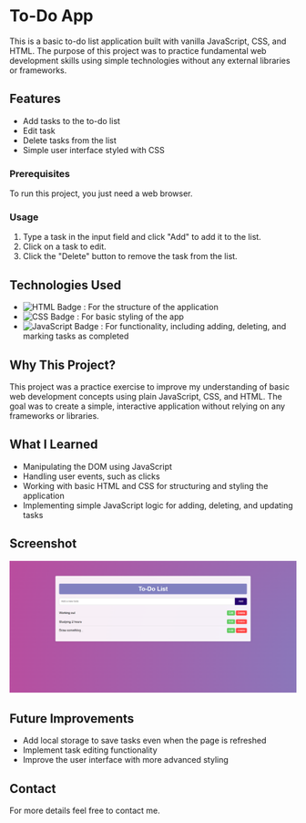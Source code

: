 # To-Do App

This is a basic to-do list application built with vanilla JavaScript, CSS, and HTML. The purpose of this project was to practice fundamental web development skills using simple technologies without any external libraries or frameworks.

## Features

- Add tasks to the to-do list
- Edit task
- Delete tasks from the list
- Simple user interface styled with CSS

### Prerequisites

To run this project, you just need a web browser.

### Usage

1. Type a task in the input field and click "Add" to add it to the list.
2. Click on a task to edit.
3. Click the "Delete" button to remove the task from the list.

## Technologies Used

- ![HTML Badge](https://img.shields.io/badge/HTML-5-orange?logo=html5&logoColor=white) : For the structure of the application
- ![CSS Badge](https://img.shields.io/badge/CSS-3-blue?logo=css3&logoColor=white) : For basic styling of the app
- ![JavaScript Badge](https://img.shields.io/badge/JavaScript-ES6-yellow?logo=javascript&logoColor=white) : For functionality, including adding, deleting, and marking tasks as completed

## Why This Project?

This project was a practice exercise to improve my understanding of basic web development concepts using plain JavaScript, CSS, and HTML. The goal was to create a simple, interactive application without relying on any frameworks or libraries.

## What I Learned

- Manipulating the DOM using JavaScript
- Handling user events, such as clicks
- Working with basic HTML and CSS for structuring and styling the application
- Implementing simple JavaScript logic for adding, deleting, and updating tasks

## Screenshot

![To-Do App Screenshot](./screenshot/To-Do-JavaScript.png)

## Future Improvements

- Add local storage to save tasks even when the page is refreshed
- Implement task editing functionality
- Improve the user interface with more advanced styling

## Contact

For more details feel free to contact me.
